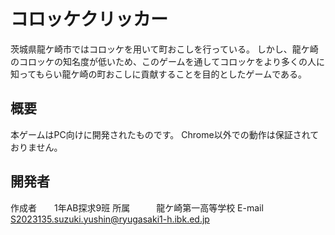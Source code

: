 # コロッケクリッカー

茨城県龍ケ崎市ではコロッケを用いて町おこしを行っている。
しかし、龍ケ崎のコロッケの知名度が低いため、このゲームを通してコロッケをより多くの人に知ってもらい龍ケ崎の町おこしに貢献することを目的としたゲームである。

## 概要
本ゲームはPC向けに開発されたものです。
Chrome以外での動作は保証されておりません。


## 開発者
作成者　　1年AB探求9班
所属　　　龍ケ崎第一高等学校
E-mail　　S2023135.suzuki.yushin@ryugasaki1-h.ibk.ed.jp

